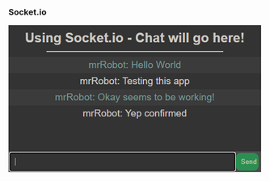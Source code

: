 ### Socket.io

![](https://raw.githubusercontent.com/devjody/Socket-ChatApp/main/Socket%20Testing/1609467410754.png)
